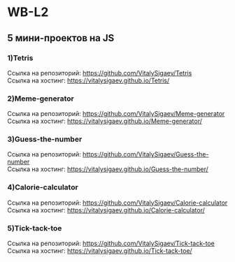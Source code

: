# WB-L2
## 5 мини-проектов на JS
### 1)Tetris
Ссылка на репозиторий: https://github.com/VitalySigaev/Tetris <br />
Сcылка на хостинг: https://vitalysigaev.github.io/Tetris/

### 2)Meme-generator
Ссылка на репозиторий: https://github.com/VitalySigaev/Meme-generator <br />
Сcылка на хостинг: https://vitalysigaev.github.io/Meme-generator/

### 3)Guess-the-number
Ссылка на репозиторий: https://github.com/VitalySigaev/Guess-the-number <br />
Сcылка на хостинг: https://vitalysigaev.github.io/Guess-the-number/

### 4)Calorie-calculator
Ссылка на репозиторий: https://github.com/VitalySigaev/Calorie-calculator <br />
Сcылка на хостинг: https://vitalysigaev.github.io/Calorie-calculator/

### 5)Tick-tack-toe
Ссылка на репозиторий: https://github.com/VitalySigaev/Tick-tack-toe <br />
Сcылка на хостинг: https://vitalysigaev.github.io/Tick-tack-toe/
